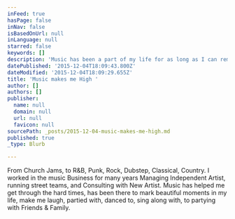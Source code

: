 ```yaml
---
inFeed: true
hasPage: false
inNav: false
isBasedOnUrl: null
inLanguage: null
starred: false
keywords: []
description: 'Music has been a part of my life for as long as I can remember. '
datePublished: '2015-12-04T18:09:43.800Z'
dateModified: '2015-12-04T18:09:29.655Z'
title: 'Music makes me High '
author: []
authors: []
publisher:
  name: null
  domain: null
  url: null
  favicon: null
sourcePath: _posts/2015-12-04-music-makes-me-high.md
published: true
_type: Blurb

---
```

From Church Jams, to R&B, Punk, Rock, Dubstep, Classical, Country. I worked in the music Business for many years Managing Independent Artist, running street teams, and Consulting with New Artist.  Music has helped me get through the hard times, has been there to mark beautiful moments in my life, make me laugh, partied with, danced to, sing along with, to partying with Friends & Family.